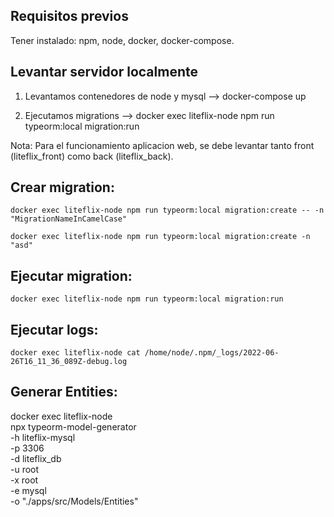 ## Requisitos previos
  Tener instalado: 
    npm, node, docker, docker-compose.
## Levantar servidor localmente
  1) Levantamos contenedores de node y mysql --> docker-compose up
  
  2) Ejecutamos migrations -->  docker exec liteflix-node npm run typeorm:local migration:run
  
  Nota: Para el funcionamiento aplicacion web, se debe levantar tanto front (liteflix_front) como back (liteflix_back).
    

## Crear migration:
	docker exec liteflix-node npm run typeorm:local migration:create -- -n "MigrationNameInCamelCase"

	docker exec liteflix-node npm run typeorm:local migration:create -n "asd"

## Ejecutar migration:
	docker exec liteflix-node npm run typeorm:local migration:run
	
## Ejecutar logs:
	docker exec liteflix-node cat /home/node/.npm/_logs/2022-06-26T16_11_36_089Z-debug.log

## Generar Entities:
  docker exec liteflix-node\
  npx typeorm-model-generator\
  -h liteflix-mysql\
  -p 3306\
  -d liteflix_db\
  -u root\
  -x root\
  -e mysql\
  -o "./apps/src/Models/Entities"
